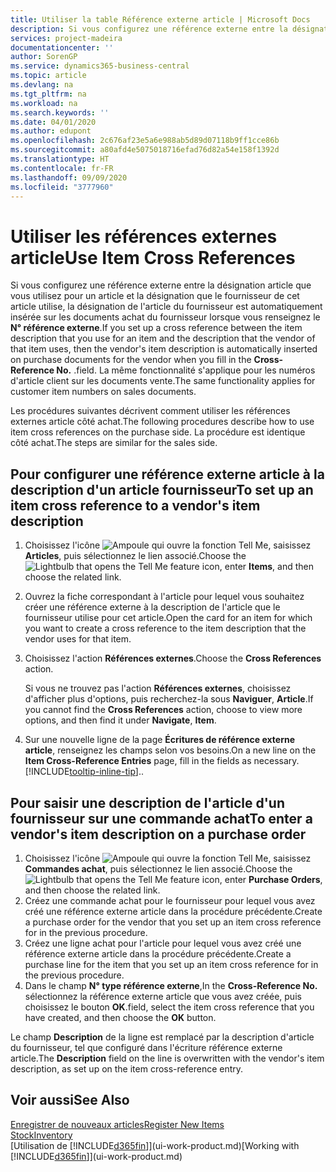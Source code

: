 ```yaml
---
title: Utiliser la table Référence externe article | Microsoft Docs
description: Si vous configurez une référence externe entre la désignation article que vous utilisez pour un article et la désignation que le fournisseur de cet article utilise, la désignation de l'article du fournisseur est automatiquement insérée sur les documents achat du fournisseur lorsque vous renseignez le **N° référence externe**. .
services: project-madeira
documentationcenter: ''
author: SorenGP
ms.service: dynamics365-business-central
ms.topic: article
ms.devlang: na
ms.tgt_pltfrm: na
ms.workload: na
ms.search.keywords: ''
ms.date: 04/01/2020
ms.author: edupont
ms.openlocfilehash: 2c676af23e5a6e988ab5d89d07118b9ff1cce86b
ms.sourcegitcommit: a80afd4e5075018716efad76d82a54e158f1392d
ms.translationtype: HT
ms.contentlocale: fr-FR
ms.lasthandoff: 09/09/2020
ms.locfileid: "3777960"
---
```

# <a name="use-item-cross-references"></a><span data-ttu-id="feae6-104">Utiliser les références externes article</span><span class="sxs-lookup"><span data-stu-id="feae6-104">Use Item Cross References</span></span>
<span data-ttu-id="feae6-105">Si vous configurez une référence externe entre la désignation article que vous utilisez pour un article et la désignation que le fournisseur de cet article utilise, la désignation de l'article du fournisseur est automatiquement insérée sur les documents achat du fournisseur lorsque vous renseignez le **N° référence externe**.</span><span class="sxs-lookup"><span data-stu-id="feae6-105">If you set up a cross reference between the item description that you use for an item and the description that the vendor of that item uses, then the vendor's item description is automatically inserted on purchase documents for the vendor when you fill in the **Cross-Reference No.**</span></span> <span data-ttu-id="feae6-106">.</span><span class="sxs-lookup"><span data-stu-id="feae6-106">field.</span></span> <span data-ttu-id="feae6-107">La même fonctionnalité s'applique pour les numéros d'article client sur les documents vente.</span><span class="sxs-lookup"><span data-stu-id="feae6-107">The same functionality applies for customer item numbers on sales documents.</span></span>

<span data-ttu-id="feae6-108">Les procédures suivantes décrivent comment utiliser les références externes article côté achat.</span><span class="sxs-lookup"><span data-stu-id="feae6-108">The following procedures describe how to use item cross references on the purchase side.</span></span> <span data-ttu-id="feae6-109">La procédure est identique côté achat.</span><span class="sxs-lookup"><span data-stu-id="feae6-109">The steps are similar for the sales side.</span></span>

## <a name="to-set-up-an-item-cross-reference-to-a-vendors-item-description"></a><span data-ttu-id="feae6-110">Pour configurer une référence externe article à la description d'un article fournisseur</span><span class="sxs-lookup"><span data-stu-id="feae6-110">To set up an item cross reference to a vendor's item description</span></span>

1. <span data-ttu-id="feae6-111">Choisissez l'icône ![Ampoule qui ouvre la fonction Tell Me](media/ui-search/search_small.png "Dites-moi ce que vous voulez faire"), saisissez **Articles**, puis sélectionnez le lien associé.</span><span class="sxs-lookup"><span data-stu-id="feae6-111">Choose the ![Lightbulb that opens the Tell Me feature](media/ui-search/search_small.png "Tell me what you want to do") icon, enter **Items**, and then choose the related link.</span></span>
2. <span data-ttu-id="feae6-112">Ouvrez la fiche correspondant à l'article pour lequel vous souhaitez créer une référence externe à la description de l'article que le fournisseur utilise pour cet article.</span><span class="sxs-lookup"><span data-stu-id="feae6-112">Open the card for an item for which you want to create a cross reference to the item description that the vendor uses for that item.</span></span>
3. <span data-ttu-id="feae6-113">Choisissez l'action **Références externes**.</span><span class="sxs-lookup"><span data-stu-id="feae6-113">Choose the **Cross References** action.</span></span>

     <span data-ttu-id="feae6-114">Si vous ne trouvez pas l'action **Références externes**, choisissez d'afficher plus d'options, puis recherchez-la sous **Naviguer**, **Article**.</span><span class="sxs-lookup"><span data-stu-id="feae6-114">If you cannot find the **Cross References** action, choose to view more options, and then find it under **Navigate**, **Item**.</span></span>
  
4. <span data-ttu-id="feae6-115">Sur une nouvelle ligne de la page **Écritures de référence externe article**, renseignez les champs selon vos besoins.</span><span class="sxs-lookup"><span data-stu-id="feae6-115">On a new line on the **Item Cross-Reference Entries** page, fill in the fields as necessary.</span></span> [!INCLUDE[tooltip-inline-tip](includes/tooltip-inline-tip_md.md)]<span data-ttu-id="feae6-116">.</span><span class="sxs-lookup"><span data-stu-id="feae6-116">.</span></span>

## <a name="to-enter-a-vendors-item-description-on-a-purchase-order"></a><span data-ttu-id="feae6-117">Pour saisir une description de l'article d'un fournisseur sur une commande achat</span><span class="sxs-lookup"><span data-stu-id="feae6-117">To enter a vendor's item description on a purchase order</span></span>

1. <span data-ttu-id="feae6-118">Choisissez l'icône ![Ampoule qui ouvre la fonction Tell Me](media/ui-search/search_small.png "Dites-moi ce que vous voulez faire"), saisissez **Commandes achat**, puis sélectionnez le lien associé.</span><span class="sxs-lookup"><span data-stu-id="feae6-118">Choose the ![Lightbulb that opens the Tell Me feature](media/ui-search/search_small.png "Tell me what you want to do") icon, enter **Purchase Orders**, and then choose the related link.</span></span>
2. <span data-ttu-id="feae6-119">Créez une commande achat pour le fournisseur pour lequel vous avez créé une référence externe article dans la procédure précédente.</span><span class="sxs-lookup"><span data-stu-id="feae6-119">Create a purchase order for the vendor that you set up an item cross reference for in the previous procedure.</span></span>
3. <span data-ttu-id="feae6-120">Créez une ligne achat pour l'article pour lequel vous avez créé une référence externe article dans la procédure précédente.</span><span class="sxs-lookup"><span data-stu-id="feae6-120">Create a purchase line for the item that you set up an item cross reference for in the previous procedure.</span></span>
4. <span data-ttu-id="feae6-121">Dans le champ **N° type référence externe**,</span><span class="sxs-lookup"><span data-stu-id="feae6-121">In the **Cross-Reference No.**</span></span> <span data-ttu-id="feae6-122">sélectionnez la référence externe article que vous avez créée, puis choisissez le bouton **OK**.</span><span class="sxs-lookup"><span data-stu-id="feae6-122">field, select the item cross reference that you have created, and then choose the **OK** button.</span></span>

<span data-ttu-id="feae6-123">Le champ **Description** de la ligne est remplacé par la description d'article du fournisseur, tel que configuré dans l'écriture référence externe article.</span><span class="sxs-lookup"><span data-stu-id="feae6-123">The **Description** field on the line is overwritten with the vendor's item description, as set up on the item cross-reference entry.</span></span>

## <a name="see-also"></a><span data-ttu-id="feae6-124">Voir aussi</span><span class="sxs-lookup"><span data-stu-id="feae6-124">See Also</span></span>
[<span data-ttu-id="feae6-125">Enregistrer de nouveaux articles</span><span class="sxs-lookup"><span data-stu-id="feae6-125">Register New Items</span></span>](inventory-how-register-new-items.md)  
[<span data-ttu-id="feae6-126">Stock</span><span class="sxs-lookup"><span data-stu-id="feae6-126">Inventory</span></span>](inventory-manage-inventory.md)  
<span data-ttu-id="feae6-127">[Utilisation de [!INCLUDE[d365fin](includes/d365fin_md.md)]](ui-work-product.md)</span><span class="sxs-lookup"><span data-stu-id="feae6-127">[Working with [!INCLUDE[d365fin](includes/d365fin_md.md)]](ui-work-product.md)</span></span>
